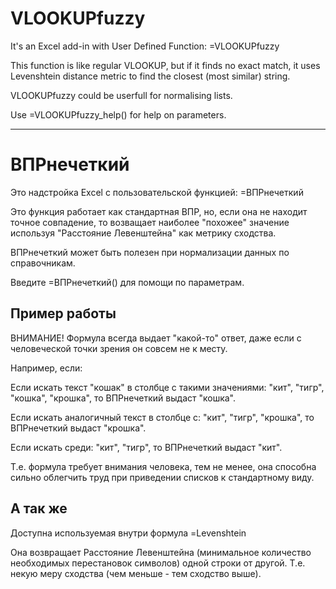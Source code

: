 # VLOOKUPfuzzy
It's an Excel add-in with User Defined Function: =VLOOKUPfuzzy

This function is like regular VLOOKUP, but if it finds no exact match, it uses Levenshtein distance metric to find the closest (most similar) string.

VLOOKUPfuzzy could be userfull for normalising lists.

Use =VLOOKUPfuzzy_help() for help on parameters.

----------------------------------------------
# ВПРнечеткий
Это надстройка Excel с пользовательской функцией: =ВПРнечеткий

Это функция работает как стандартная ВПР, но, если она не находит точное совпадение, то возващает наиболее "похожее" значение используя "Расстояние Левенштейна" как метрику сходства.

ВПРнечеткий может быть полезен при нормализации данных по справочникам.

Введите =ВПРнечеткий() для помощи по параметрам.


## Пример работы
ВНИМАНИЕ! Формула всегда выдает "какой-то" ответ, даже если с человеческой точки зрения он совсем не к месту.

Например, если:

Если искать текст "кошак" в столбце с такими значениями: "кит", "тигр", "кошка", "крошка", то ВПРнечеткий выдаст "кошка".

Если искать аналогичный текст в столбце с: "кит", "тигр", "крошка", то ВПРнечеткий выдаст "крошка".

Если искать среди: "кит", "тигр", то ВПРнечеткий выдаст "кит".

Т.е. формула требует внимания человека, тем не менее, она способна сильно облегчить труд при приведении списков к стандартному виду.

## А так же 
Доступна используемая внутри формула =Levenshtein

Она возвращает Расстояние Левенштейна (минимальное количество необходимых перестановок символов) одной строки от другой. Т.е. некую меру сходства (чем меньше - тем сходство выше).
